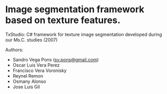 # Image segmentation framework based on texture features.

TxStudio: C# framework for texture image segmentation developed during our Ms.C. studies (2007)

Authors: 
- Sandro Vega Pons (sv.pons@gmail.com)
- Oscar Luis Vera Perez
- Francisco Vera Voronisky
- Reynel Remon
- Osmany Alonso
- Jose Luis Gil
